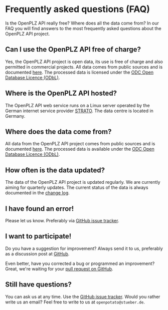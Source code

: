 # Frequently asked questions (FAQ)

Is the OpenPLZ API really free? Where does all the data come from? In our FAQ you will find answers to the most frequently asked questions about the OpenPLZ API project.

## Can I use the OpenPLZ API free of charge?

Yes, the OpenPLZ API project is open data, its use is free of charge and also permitted in commercial projects. All data comes from public sources and is documented [here](/sources). The processed data is licensed under the [ODC Open Database Licence (ODbL)](https://raw.githubusercontent.com/openpotato/openplzapi.data/refs/heads/main/LICENSE).

## Where is the OpenPLZ API hosted?

The OpenPLZ API web service runs on a Linux server operated by the German internet service provider [STRATO](https://www.strato.de/). The data centre is located in Germany.

## Where does the data come from?

All data from the OpenPLZ API project comes from public sources and is documented [here](/sources). The processed data is available under the [ODC Open Database Licence (ODbL)](https://raw.githubusercontent.com/openpotato/openplzapi.data/refs/heads/main/LICENSE).

## How often is the data updated?

The data of the OpenPLZ API project is updated regularly. We are currently aiming for quarterly updates. The current status of the data is always documented in the [change log](/change-log).

## I have found an error!

Please let us know. Preferably via [GitHub issue tracker](https://github.com/openpotato/openplzapi/issues).

## I want to participate!

Do you have a suggestion for improvement? Always send it to us, preferably as a discussion post at [GitHub](https://github.com/openpotato/openplzapi.website/discussions). 

Even better, have you corrected a bug or programmed an improvement? Great, we're waiting for your [pull request on GitHub](https://github.com/openpotato/openplzapi/pulls).

## Still have questions?

You can ask us at any time. Use the [GitHub issue tracker](https://github.com/openpotato/openplzapi/issues). Would you rather write us an email? Feel free to write to us at `openpotato@stueber.de`.
